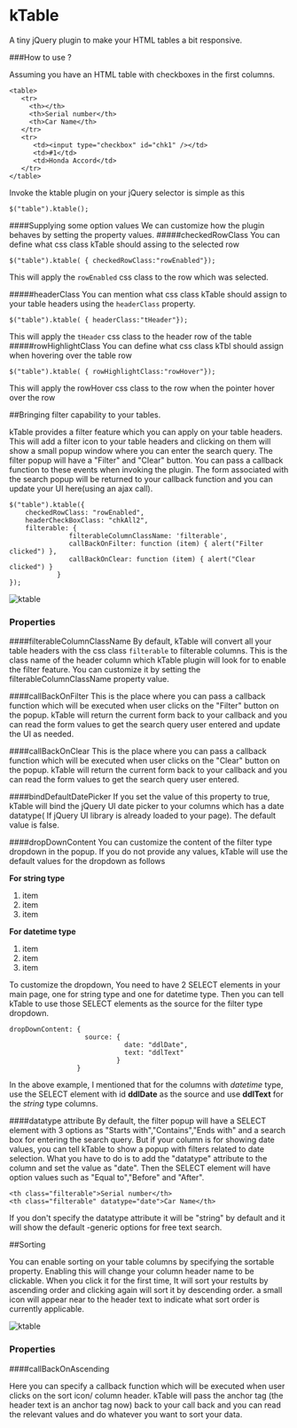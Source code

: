 kTable
====

A tiny jQuery plugin to make your HTML tables a bit responsive. 

###How to use ?

Assuming you have an HTML table with checkboxes in the  first columns.
    
    <table>
       <tr>
         <th></th>
         <th>Serial number</th>
         <th>Car Name</th>
       </tr>
       <tr>
          <td><input type="checkbox" id="chk1" /></td>
          <td>#1</td>
          <td>Honda Accord</td>
       </tr>          
    </table>

Invoke the ktable plugin on your jQuery selector is simple as this


    $("table").ktable();


####Supplying some option values
We can customize how the plugin behaves by setting the property values.
#####checkedRowClass
You can define what css class kTable should assing to the selected row

    $("table").ktable( { checkedRowClass:"rowEnabled"});


This will apply the `rowEnabled` css class to the row which was selected.

#####headerClass
You can mention what css class kTable should assign to your table headers using the `headerClass` property.

    $("table").ktable( { headerClass:"tHeader"});

This will apply the `tHeader` css class to the header row of the table
#####rowHighlightClass
You can define what css class kTbl should assign when hovering over the table row

    $("table").ktable( { rowHighlightClass:"rowHover"});


This will apply the rowHover css class to the row when the pointer hover over the row

##Bringing filter capability to your tables.

kTable provides a filter feature which you can apply on your table headers. This will add a filter icon to your table headers and clicking on them will show a small popup window where you can enter the search query. The filter popup will have a "Filter" and "Clear" button. You can pass a callback function to these events when invoking the plugin. The form associated with the search popup will be returned to your callback function and you can update your UI here(using an ajax call).



    $("table").ktable({
        checkedRowClass: "rowEnabled",
        headerCheckBoxClass: "chkAll2",
        filterable: {
                   filterableColumnClassName: 'filterable',
                   callBackOnFilter: function (item) { alert("Filter clicked") },
                   callBackOnClear: function (item) { alert("Clear clicked") }
                }
    });
    

![ ktable](https://f.cloud.github.com/assets/144469/1021494/76f6ce24-0d08-11e3-9e46-6ad407fef325.png)

### Properties
####filterableColumnClassName
 By default, kTable will convert all your table headers with the css class `filterable` to filterable columns. This is the class name of the header column which kTable plugin will look for to enable the filter feature.  You can customize it by setting the filterableColumnClassName property value.

####callBackOnFilter 
 This is the place where you can pass a callback function which will be executed when user clicks on the "Filter" button on the popup. kTable will return the current form back to your callback and you can read the form values to get the search query user entered and update the UI as needed.

####callBackOnClear
  This is the place where you can pass a callback function which will be executed when user clicks on the "Clear" button on the popup. kTable will return the current form back to your callback and you can read the form values to get the search query user entered.

####bindDefaultDatePicker
If you set the value of this property to true, kTable will bind the jQuery UI date picker to your columns which has a date datatype( If jQuery UI library is already loaded to your page). The default value is false.

####dropDownContent
You can customize the content of the filter type dropdown in the popup. If you do not provide any values, kTable will use the default values for the dropdown as follows

**For string type**
1. item
2. item
3. item



**For datetime type**
1. item
2. item
3. item



To customize the dropdown, You need to have 2 SELECT elements in your main page, one for string type and one for datetime type. Then you can tell kTable to use those SELECT elements as the source for the filter type dropdown.

    dropDownContent: {
                       source: {
                                 date: "ddlDate",
                                 text: "ddlText"
                               }
                     }

In the above example, I mentioned that for the columns with _datetime_ type, use the SELECT element with id **ddlDate** as the source and use **ddlText** for the _string_ type columns.

####datatype attribute
By default, the filter popup will have a SELECT element with 3 options as "Starts with","Contains","Ends with" and a search box for entering the search query. But if your column is for showing date values, you can tell kTable to show a popup with filters related to date selection. What you have to do is to add the "datatype" attribute to the column and set the value as "date". Then the SELECT element will have option values such as "Equal to","Before" and "After".

    <th class="filterable">Serial number</th>
    <th class="filterable" datatype="date">Car Name</th>

If you don't specify the datatype attribute it will be "string" by default and it will show the default -generic options for free text search.


##Sorting

You can enable sorting on your table columns by specifying the sortable property. Enabling this will change your column header name to be clickable. When you click it for the first time, It will sort your restults by ascending order and clicking again will sort it by descending order. a small icon will appear near to the header text to indicate what sort order is currently applicable.

![ ktable](https://f.cloud.github.com/assets/144469/1058419/895ee3ec-1188-11e3-93d5-4d85678a2bbe.png)

### Properties
####callBackOnAscending

Here you can specify a callback function which will be executed when user clicks on the sort icon/ column header. kTable will pass the anchor tag (the header text is an anchor tag now) back to your call back and you can read the relevant values and do whatever you want to sort your data.




